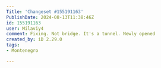 ```yaml
---
Title: 'Changeset #155191163'
PublishDate: 2024-08-13T11:38:46Z
id: 155191163
user: Milaviy4
comment: Fixing. Not bridge. It's a tunnel. Newly opened
created_by: iD 2.29.0
tags:
- Montenegro

---
```

